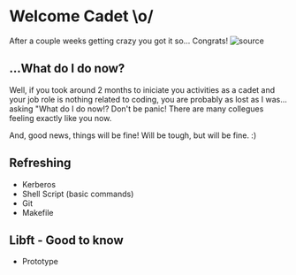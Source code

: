 # Welcome Cadet \o/

After a couple weeks getting crazy you got it so... Congrats!
![source](https://user-images.githubusercontent.com/61021800/74871349-14c6c180-533a-11ea-90c9-1b0e2d6fa505.gif)


## ...What do I do now?
Well, if you took around 2 months to iniciate you activities as a cadet and your job role is nothing related to coding, you are probably as lost as I was... asking "What do I do now!?
Don't be panic! There are many collegues feeling exactly like you now.

And, good news, things will be fine! Will be tough, but will be fine. :)

## Refreshing
* Kerberos
* Shell Script (basic commands)
* Git
* Makefile

## Libft - Good to know
* Prototype
